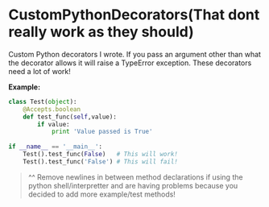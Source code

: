 # CustomPythonDecorators(That dont really work as they should)
Custom Python decorators I wrote. If you pass an argument other than what the decorator allows it will raise a TypeError exception. These decorators need a lot of work!

**Example:**

```python
class Test(object):       
    @Accepts.boolean
    def test_func(self,value):
        if value:
            print 'Value passed is True'
   
if __name__ == '__main__':
    Test().test_func(False)   # This will work!
    Test().test_func('False') # This will fail!
```

> ^^ Remove newlines in between method declarations if using the python shell/interpretter and are having problems because you decided to add more example/test methods!
